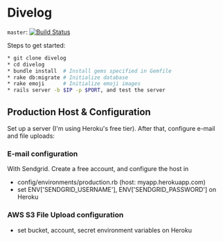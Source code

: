 # Divelog
`master`: [![Build Status](https://travis-ci.org/xsmet/Divelog.svg?branch=master)](https://travis-ci.org/xsmet/Divelog)

Steps to get started:

```bash
* git clone divelog
* cd divelog
* bundle install  # Install gems specified in Gemfile
* rake db:migrate # Initialize database
* rake emoji      # Initialize emoji images
* rails server -b $IP -p $PORT, and test the server
```

## Production Host & Configuration

Set up a server (I'm using Heroku's free tier). After that, configure e-mail and file uploads:

### E-mail configuration
With Sendgrid. Create a free account, and configure the host in 
  * config/environments/production.rb (host: myapp.herokuapp.com)
  * set ENV['SENDGRID_USERNAME'], ENV['SENDGRID_PASSWORD'] on Heroku
 
### AWS S3 File Upload configuration
  * set bucket, account, secret environment variables on Heroku

